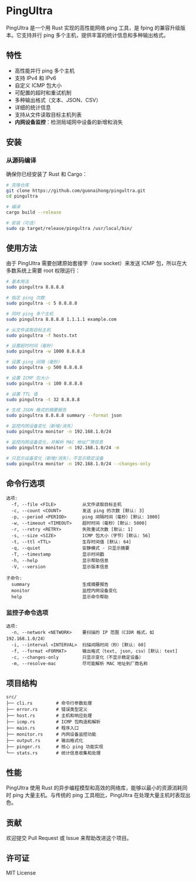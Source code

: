 # PingUltra

PingUltra 是一个用 Rust 实现的高性能网络 ping 工具，是 fping 的兼容升级版本。它支持并行 ping 多个主机，提供丰富的统计信息和多种输出格式。

## 特性

- 高性能并行 ping 多个主机
- 支持 IPv4 和 IPv6
- 自定义 ICMP 包大小
- 可配置的超时和重试机制
- 多种输出格式（文本、JSON、CSV）
- 详细的统计信息
- 支持从文件读取目标主机列表
- **内网设备监控**：检测局域网中设备的新增和消失

## 安装

### 从源码编译

确保你已经安装了 Rust 和 Cargo：

```bash
# 克隆仓库
git clone https://github.com/guonaihong/pingultra.git
cd pingultra

# 编译
cargo build --release

# 安装（可选）
sudo cp target/release/pingultra /usr/local/bin/
```

## 使用方法

由于 PingUltra 需要创建原始套接字（raw socket）来发送 ICMP 包，所以在大多数系统上需要 root 权限运行：

```bash
# 基本用法
sudo pingultra 8.8.8.8

# 指定 ping 次数
sudo pingultra -c 5 8.8.8.8

# 同时 ping 多个主机
sudo pingultra 8.8.8.8 1.1.1.1 example.com

# 从文件读取目标主机
sudo pingultra -f hosts.txt

# 设置超时时间（毫秒）
sudo pingultra -w 1000 8.8.8.8

# 设置 ping 间隔（毫秒）
sudo pingultra -p 500 8.8.8.8

# 设置 ICMP 包大小
sudo pingultra -s 100 8.8.8.8

# 设置 TTL 值
sudo pingultra -t 32 8.8.8.8

# 生成 JSON 格式的摘要报告
sudo pingultra 8.8.8.8 summary --format json

# 监控内网设备变化（新增/消失）
sudo pingultra monitor -n 192.168.1.0/24

# 监控内网设备变化，并解析 MAC 地址厂商信息
sudo pingultra monitor -n 192.168.1.0/24 -m

# 只显示设备变化（新增/消失），不显示稳定设备
sudo pingultra monitor -n 192.168.1.0/24 --changes-only
```

## 命令行选项

```
选项:
  -f, --file <FILE>          从文件读取目标主机
  -c, --count <COUNT>        发送 ping 的次数 [默认: 3]
  -p, --period <PERIOD>      ping 间隔时间（毫秒）[默认: 1000]
  -w, --timeout <TIMEOUT>    超时时间（毫秒）[默认: 5000]
  -r, --retry <RETRY>        失败重试次数 [默认: 1]
  -s, --size <SIZE>          ICMP 包大小（字节）[默认: 56]
  -t, --ttl <TTL>            生存时间值 [默认: 64]
  -q, --quiet                安静模式 - 只显示摘要
  -T, --timestamp            显示时间戳
  -h, --help                 显示帮助信息
  -V, --version              显示版本信息

子命令:
  summary                    生成摘要报告
  monitor                    监控内网设备变化
  help                       显示命令帮助
```

### 监控子命令选项

```
选项:
  -n, --network <NETWORK>    要扫描的 IP 范围（CIDR 格式，如 192.168.1.0/24）
  -i, --interval <INTERVAL>  扫描间隔时间（秒）[默认: 60]
  -f, --format <FORMAT>      输出格式（text, json, csv）[默认: text]
  -c, --changes-only         只显示变化（不显示稳定设备）
  -m, --resolve-mac          尽可能解析 MAC 地址到厂商名称
```

## 项目结构

```
src/
├── cli.rs         # 命令行参数处理
├── error.rs       # 错误类型定义
├── host.rs        # 主机和响应处理
├── icmp.rs        # ICMP 包构造和解析
├── main.rs        # 程序入口
├── monitor.rs     # 内网设备监控功能
├── output.rs      # 输出格式化
├── pinger.rs      # 核心 ping 功能实现
└── stats.rs       # 统计信息收集和处理
```

## 性能

PingUltra 使用 Rust 的异步编程模型和高效的网络库，能够以最小的资源消耗同时 ping 大量主机。与传统的 ping 工具相比，PingUltra 在处理大量主机时表现出色。

## 贡献

欢迎提交 Pull Request 或 Issue 来帮助改进这个项目。

## 许可证

MIT License
